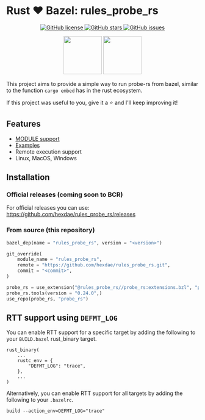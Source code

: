 # Rust ❤️ Bazel: rules_probe_rs

<p align="center">

<a href="https://github.com/hexdae/rules_probe_rs/blob/master/LICENSE">
    <img alt="GitHub license" src="https://img.shields.io/github/license/hexdae/rules_probe_rs?color=success">
</a>

<a href="https://github.com/hexdae/rules_probe_rs/stargazers">
    <img alt="GitHub stars" src="https://img.shields.io/github/stars/hexdae/rules_probe_rs?color=success">
</a>

<a href="https://github.com/hexdae/rules_probe_rs/issues">
    <img alt="GitHub issues" src="https://img.shields.io/github/issues/hexdae/rules_probe_rs">
</a>

</p>

<p align="center">

<img src="https://probe.rs/images/banner.svg" width="100px"/>
<img src="https://blog.bazel.build/images/bazel-icon.svg" width="100px"/>

</p>

This project aims to provide a simple way to run probe-rs from bazel, similar to the function `cargo embed` has in the rust ecosystem.

If this project was useful to you, give it a ⭐️ and I'll keep improving it!

## Features

- [MODULE support](#bzlmod)
- [Examples](./examples)
- Remote execution support
- Linux, MacOS, Windows

## Installation

### Official releases (coming soon to BCR)

For official releases you can use:
<https://github.com/hexdae/rules_probe_rs/releases>

### From source (this repository)

```python
bazel_dep(name = "rules_probe_rs", version = "<version>")

git_override(
    module_name = "rules_probe_rs",
    remote = "https://github.com/hexdae/rules_probe_rs.git",
    commit = "<commit>",
)

probe_rs = use_extension("@rules_probe_rs//probe_rs:extensions.bzl", "probe_rs")
probe_rs.tools(version = "0.24.0",)
use_repo(probe_rs, "probe_rs")
```

## RTT support using `DEFMT_LOG`

You can enable RTT support for a specific target by adding the following to your `BUILD.bazel` rust_binary target.

```
rust_binary(
    ...
    rustc_env = {
        "DEFMT_LOG": "trace",
    },
    ...
)
```

Alternatively, you can enable RTT support for all targets by adding the following to your `.bazelrc`.

```
build --action_env=DEFMT_LOG="trace"
```
